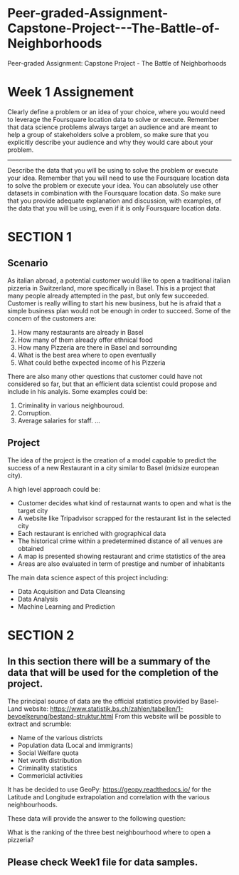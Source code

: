 # Peer-graded-Assignment-Capstone-Project---The-Battle-of-Neighborhoods
Peer-graded Assignment: Capstone Project - The Battle of Neighborhoods

# Week 1 Assignement

Clearly define a problem or an idea of your choice, where you would need to leverage the Foursquare location data to solve or execute. Remember that data science problems always target an audience and are meant to help a group of stakeholders solve a problem, so make sure that you explicitly describe your audience and why they would care about your problem.

---

Describe the data that you will be using to solve the problem or execute your idea. Remember that you will need to use the Foursquare location data to solve the problem or execute your idea. You can absolutely use other datasets in combination with the Foursquare location data. So make sure that you provide adequate explanation and discussion, with examples, of the data that you will be using, even if it is only Foursquare location data.

# SECTION 1
## Scenario

As italian abroad, a potential customer would like to open a traditional italian pizzeria in Switzerland, more specifically in Basel.
This is a project that many people already attempted in the past, but only few succeeded.
Customer is really willing to start his new business, but he is afraid that a simple business plan would not be enough in order to succeed.
Some of the concern of the customers are:

1. How many restaurants are already in Basel
2. How many of them already offer ethnical food
3. How many Pizzeria are there in Basel and sorrounding
4. What is the best area where to open eventually
5. What could bethe expected income of his Pizzeria

There are also many other questions that customer could have not considered so far, but that an efficient data scientist could propose and include in his analyis. Some examples could be:

1. Criminality in various neighbouroud.
2. Corruption.
3. Average salaries for staff.
...

## Project

The idea of the project is the creation of a model capable to predict the success of a new Restaurant in a city similar to Basel (midsize european city).

A high level approach could be:

- Customer decides what kind of restaurnat wants to open and what is the target city
- A website like Tripadvisor scrapped for the restaurant list in the selected city
- Each restaurant is enriched with grographical data
- The historical crime within a predetermined distance of all venues are obtained
- A map is presented showing restaurant and crime statistics of the area
- Areas are also evaluated in term of prestige and number of inhabitants

The main data science aspect of this project including:

- Data Acquisition and Data Cleansing
- Data Analysis
- Machine Learning and Prediction

# SECTION 2

## In this section there will be a summary of the data that will be used for the completion of the project.

The principal source of data are the official statistics provided by Basel-Land website:
https://www.statistik.bs.ch/zahlen/tabellen/1-bevoelkerung/bestand-struktur.html
From this website will be possible to extract and scrumble:

- Name of the various districts
- Population data (Local and immigrants)
- Social Welfare quota
- Net worth distribution
- Criminality statistics
- Commericial activities

It has be decided to use GeoPy: https://geopy.readthedocs.io/ for the Latitude and Longitude extrapolation and correlation with the various neighbourhoods.


These data will provide the answer to the following question:

What is the ranking of the three best neighbourhood where to open a pizzeria?

## Please check Week1 file for data samples.
